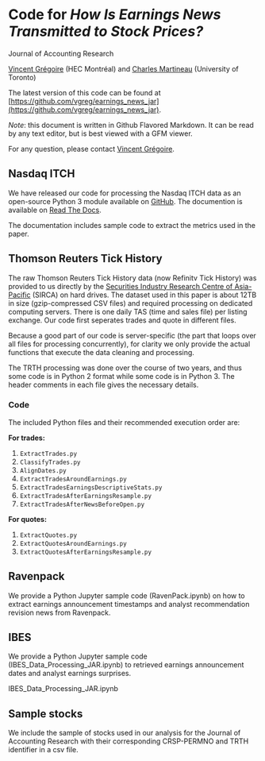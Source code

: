 # Code for *How Is Earnings News Transmitted to Stock Prices?*
Journal of Accounting Research

[Vincent Grégoire](http://www.vincentgregoire.com/) (HEC Montréal) and [Charles Martineau](https://www.charlesmartineau.com/) (University of Toronto)

The latest version of this code can be found at [https://github.com/vgreg/earnings_news_jar](https://github.com/vgreg/earnings_news_jar).

*Note*: this document is written in Github Flavored Markdown. It can be read by any text editor, but is best viewed with a GFM viewer.

For any question, please contact [Vincent Grégoire](mailto:vincent.3.gregoire@hec.ca).
## Nasdaq ITCH

We have released our code for processing the Nasdaq ITCH data as an open-source Python 3
module available on [GitHub](https://github.com/vgreg/MeatPy). The documention is available on [Read The Docs](https://meatpy.readthedocs.io/en/latest/).

The documentation includes sample code to extract the metrics used in the paper.
## Thomson Reuters Tick History

The raw Thomson Reuters Tick History data (now Refinitv Tick History) was provided to us directly
by the [Securities Industry Research Centre of Asia-Pacific](https://www.sirca.org.au/) (SIRCA) on hard drives.
The dataset used in this paper is about 12TB in size (gzip-compressed CSV files) and required processing
on dedicated computing servers.
There is one daily TAS (time and sales file) per listing exchange. Our code first seperates
trades and quote in different files.

Because a good part of our code is server-specific (the part that loops over all files for processing
concurrently), for clarity we only provide the actual functions that execute the data cleaning and
processing.

The TRTH processing was done over the course of two years, and thus some code is in Python 2 format
while some code is in Python 3. The header comments in each file gives the necessary details.

### Code

The included Python files and their recommended execution order are:

**For trades:**

1. `ExtractTrades.py`
2. `ClassifyTrades.py`
3. `AlignDates.py`
4. `ExtractTradesAroundEarnings.py`
5. `ExtractTradesEarningsDescriptiveStats.py`
6. `ExtractTradesAfterEarningsResample.py`
7. `ExtractTradesAfterNewsBeforeOpen.py`

**For quotes:**

1. `ExtractQuotes.py`
2. `ExtractQuotesAroundEarnings.py`
3. `ExtractQuotesAfterEarningsResample.py`

## Ravenpack

We provide a Python Jupyter sample code (RavenPack.ipynb) on how to extract earnings announcement timestamps and analyst recommendation revision news from Ravenpack.

## IBES

We provide a Python Jupyter sample code (IBES_Data_Processing_JAR.ipynb) to retrieved earnings announcement dates and analyst earnings surprises.

IBES_Data_Processing_JAR.ipynb

## Sample stocks

We include the sample of stocks used in our analysis for the Journal of Accounting Research with their corresponding CRSP-PERMNO and TRTH identifier in a csv file.
